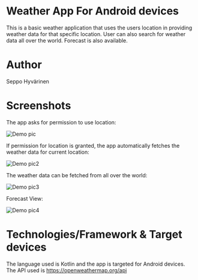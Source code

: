 # Weather App For Android devices

This is a basic weather application that uses the users location
in providing weather data for that specific location.
User can also search for weather data all over the world.
Forecast is also available.

# Author

Seppo Hyvärinen

# Screenshots

The app asks for permission to use location:

![Demo pic](screenshots/scsh2.jpg)

If permission for location is granted, the app automatically fetches
the weather data for current location:

![Demo pic2](screenshots/scsh1.jpg)

The weather data can be fetched from all over the world:

![Demo pic3](screenshots/scsh3.jpg)

Forecast View:

![Demo pic4](screenshots/scsh4.jpg)

# Technologies/Framework & Target devices

The language used is Kotlin and the app is targeted for Android devices. The API
used is https://openweathermap.org/api

